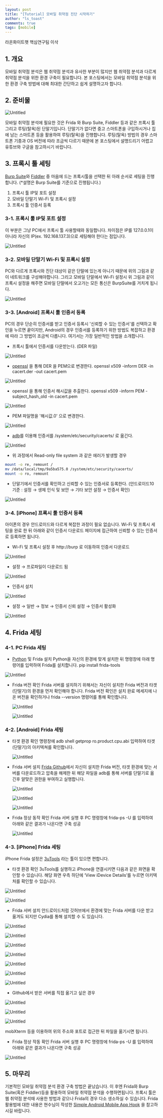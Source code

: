 ```yaml
---
layout: post
title: "[Tutorial] 모바일 취약점 진단 시작하기"
author: "ls_toast"
comments: true
tags: [mobile]
---
```


라온화이트햇 핵심연구팀 이삭

## 1. 개요

모바일 취약점 분석은 웹 취약점 분석과 유사한 부분이 많지만 웹 취약점 분석과 다르게 취약점 분석을 위한 환경 구축이 필요합니다. 본 포스팅에서는 모바일 취약점 분석을 위한 환경 구축 방법에 대해 최대한 간단하고 쉽게 설명하고자 합니다. 

## 2. 준비물

![Untitled](/assets/2022-01-01/Untitled.png)

모바일 취약점 분석에 필요한 것은 Frida 와 Burp Suite, Fiddler 등과 같은 프록시 툴 그리고 루팅(탈옥)된 단말기입니다. 단말기가 없다면 중고 스마트폰을 구입하시거나 집에 남는 스마트폰 등을 활용하여 루팅(탈옥)을 진행합니다. 루팅(탈옥) 방법의 경우 스마트폰 기종과 OS 버전에 따라 조금씩 다르기 때문에 본 포스팅에서 설명드리기 어렵고 유튜브와 구글을 참고하시기 바랍니다.

## 3. 프록시 툴 세팅

[Burp Suite](https://portswigger.net/burp/communitydownload)와 [Fiddler](https://www.telerik.com/fiddler/fiddler-classic) 중 마음에 드는 프록시툴을 선택한 뒤 아래 순서로 세팅을 진행합니다.
(*설명은 Burp Suite를 기준으로 진행됩니다.)

1. 프록시 툴 IP및 포트 설정
2. 모바일 단말기 Wi-Fi 및 프록시 설정
3. 프록시 툴 인증서 등록

### 3-1. 프록시 툴 IP및 포트 설정

이 부분은 그냥 PC에서 프록시 툴 사용할때와 동일합니다. 차이점은 IP를 127.0.0.1이 아니라 자신의 IP(ex. 192.168.137.3)으로 세팅해야 한다는 점입니다.

![Untitled](/assets/2022-01-01/Untitled%201.png)

### 3-2. 모바일 단말기 Wi-Fi 및 프록시 설정

PC와 다르게 프록시와 진단 대상이 같은 단말에 있는게 아니기 때문에 위의 그림과 같이 네트워크를 구성해야합니다. 그리고 모바일 단말에서 Wi-Fi 설정시 위 그림과 같이 프록시 설정을 해주면 모바일 단말에서 오고가는 모든 통신은 BurpSuite를 거치게 됩니다.

![Untitled](/assets/2022-01-01/Untitled%202.png)

### 3-3. [Android] 프록시 툴 인증서 등록

PC의 경우 단순히 인증서를 받고 인증서 등록시 '신뢰할 수 있는 인증서'를 선택하고 확인을 누르면 끝이지만, Android의 경우 인증서를 등록하기 위한 방법도 복잡하고 환경에 따라 그 방법이 조금씩 다릅니다. 여기서는 가장 일반적인 방법을 소개합니다.

- 프록시 툴에서 인증서를 다운받는다. (DER 파일)

![Untitled](/assets/2022-01-01/Untitled%203.png)

- [openssl](http://slproweb.com/products/Win32OpenSSL.html) 을 통해 DER 을 PEM으로 변경한다.
openssl x509 -inform DER -in cacert.der -out cacert.pem

![Untitled](/assets/2022-01-01/Untitled%204.png)

- openssl 을 통해 인증서 해시값을 추출한다.
openssl x509 -inform PEM -subject_hash_old -in cacert.pem

![Untitled](/assets/2022-01-01/Untitled%205.png)

- PEM 파일명을 '해시값.0' 으로 변경한다.

![Untitled](/assets/2022-01-01/Untitled%206.png)

- [adb](https://developer.android.com/studio/releases/platform-tools?hl=ko)를 이용해 인증서를 /system/etc/security/cacerts/ 로 옮긴다.

![Untitled](/assets/2022-01-01/Untitled%207.png)

* 위 과정에서 Read-only file system 과 같은 에러가 발생할 경우

```bash
mount -o re, remount /
mv /data/local/tmp/9a5ba575.0 /system/etc/security/cacerts/
mount -o ro, remount
```

- 단말기에서 인증서를 확인하고 신뢰할 수 있는 인증서로 등록한다.
(안드로이드10 기준 : 설정 → 생체 인식 및 보안 → 기타 보안 설정 → 인증서 확인)

![Untitled](/assets/2022-01-01/Untitled%208.png)

### 3-4. [iPhone] 프록시 툴 인증서 등록

아이폰의 경우 안드로이드와 다르게 복잡한 과정이 필요 없습니다. Wi-Fi 및 프록시 세팅을 완료 한 뒤 아래와 같이 인증서 다운로드 페이지에 접근하여 신뢰할 수 있는 인증서로 등록하면 됩니다.

- Wi-Fi 및 프록시 설정 후 http://burp 로 이동하여 인증서 다운로드

![Untitled](/assets/2022-01-01/Untitled%209.png)

- 설정 → 프로파일이 다운로드 됨

![Untitled](/assets/2022-01-01/Untitled%2010.png)

- 인증서 설치

![Untitled](/assets/2022-01-01/Untitled%2011.png)

- 설정 → 일반 → 정보 → 인증서 신뢰 설정 → 인증서 활성화

![Untitled](/assets/2022-01-01/Untitled%2012.png)

## 4. Frida 세팅

### 4-1. PC Frida 세팅

- [Python](https://www.python.org/downloads/windows/) 및 Frida 설치
Python을 자신의 환경에 맞게 설치한 뒤 명령창에 아래 명령어를 입력하여 Frida를 설치합니다.
pip install frida-tools

![Untitled](/assets/2022-01-01/Untitled%2013.png)

- Frida 버전 확인
Frida 서버를 설치하기 위해서는 자신이 설치한 Frida 버전과 타겟(단말기)의 환경을 먼저 확인해야 합니다. Frida 버전 확인은 설치 완료 메세지에 나온 버전을 확인하거나 frida --version 명령어를 통해 확인합니다.
    
    ![Untitled](/assets/2022-01-01/Untitled%2014.png)
    
    ![Untitled](/assets/2022-01-01/Untitled%2015.png)
    

### 4-2. [Android] Frida 세팅

- 타겟 환경 확인
명령창에 adb shell getprop ro.product.cpu.abi 입력하여 타겟(단말기)의 아키텍쳐를 확인합니다.
    
    ![Untitled](/assets/2022-01-01/Untitled%2016.png)
    
- Frida 서버 설치
[Frida Github](https://github.com/frida/frida/releases)에서 자신이 설치한 Frida 버전, 타겟 환경에 맞는 서버를 다운로드하고 압축을 해제한 뒤 해당 파일을 adb를 통해 서버를 단말기로 옮긴후 알맞은 권한을 부여하고 실행합니다.
    
    ![Untitled](/assets/2022-01-01/Untitled%2017.png)
    
    ![Untitled](/assets/2022-01-01/Untitled%2018.png)
    
    ![Untitled](/assets/2022-01-01/Untitled%2019.png)
    
- Frida 정상 동작 확인
Frida 서버 실행 후 PC 명령창에 frida-ps -U 를 입력하여 아래와 같은 결과가 나온다면 구축 성공
    
    ![Untitled](/assets/2022-01-01/Untitled%2020.png)
    

### 4-3. [iPhone] Frida 세팅

iPhone Frida 설정은 [3uTools](http://www.3u.com/) 라는 툴이 있으면 편합니다.

- 타겟 환경 확인
3uTools를 실행하고 iPhone을 연결시키면 다음과 같은 화면을 확인할 수 있습니다. 해당 화면 우측 하단에 ‘View iDevice Details’를 누르면 아키텍처를 확인할 수 있습니다.

![Untitled](/assets/2022-01-01/Untitled%2021.png)

![Untitled](/assets/2022-01-01/Untitled%2022.png)

- Frida 서버 설치
안드로이드처럼 깃허브에서 환경에 맞는 Frida 서버를 다운 받고 옮겨도 되지만 Cydia를 통해 설치할 수 도 있습니다.

![Untitled](/assets/2022-01-01/Untitled%2023.png)

![Untitled](/assets/2022-01-01/Untitled%2024.png)

![Untitled](/assets/2022-01-01/Untitled%2025.png)

![Untitled](/assets/2022-01-01/Untitled%2026.png)

![Untitled](/assets/2022-01-01/Untitled%2027.png)

![Untitled](/assets/2022-01-01/Untitled%2028.png)

![Untitled](/assets/2022-01-01/Untitled%2029.png)

* Github에서 받은 서버를 직접 옮기고 싶은 경우

![Untitled](/assets/2022-01-01/Untitled%2030.png)

![Untitled](/assets/2022-01-01/Untitled%2031.png)

![Untitled](/assets/2022-01-01/Untitled%2032.png)

mobXterm 등을 이용하여 위의 주소와 포트로 접근한 뒤 파일을 옮기시면 됩니다.

- Frida 정상 작동 확인
Frida 서버 실행 후 PC 명령창에 frida-ps -U 를 입력하여 아래와 같은 결과가 나온다면 구축 성공

![Untitled](/assets/2022-01-01/Untitled%2033.png)

## 5. 마무리

기본적인 모바일 취약점 분석 환경 구축 방법은 끝났습니다. 이 후엔 Frida와 Burp Suite(혹은 Fiddler)등을 활용하여 모바일 취약점 분석을 수행하면됩니다. 프록시 툴은 웹 취약점 분석때 사용한 방법과 같으나 Frida의 경우 다소 생소하실 수 있습니다. Frida 활용법에 대한 내용은 현수님이 작성한 [Simple Android Mobile App Hook](https://core-research-team.github.io/2021-11-01/Simple-Android-Mobile-App-Hook) 을 참고하시길 바랍니다.